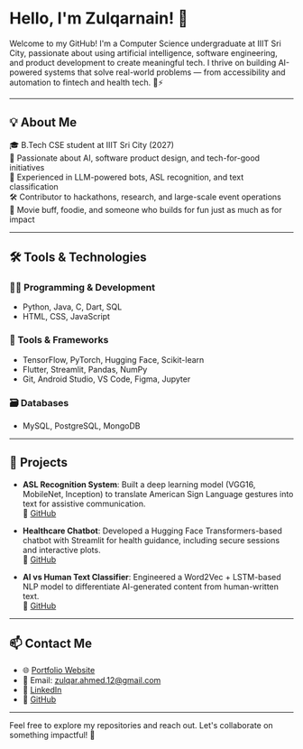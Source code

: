 # Hello, I'm Zulqarnain! 👋

Welcome to my GitHub! I'm a Computer Science undergraduate at IIIT Sri City, passionate about using artificial intelligence, software engineering, and product development to create meaningful tech. I thrive on building AI-powered systems that solve real-world problems — from accessibility and automation to fintech and health tech. 🤖⚡

---

## 💡 About Me

🎓 B.Tech CSE student at IIIT Sri City (2027)  
🧠 Passionate about AI, software product design, and tech-for-good initiatives  
🚀 Experienced in LLM-powered bots, ASL recognition, and text classification  
🛠️ Contributor to hackathons, research, and large-scale event operations  
🍿 Movie buff, foodie, and someone who builds for fun just as much as for impact  

---

## 🛠️ Tools & Technologies

### 👨‍💻 Programming & Development
- Python, Java, C, Dart, SQL  
- HTML, CSS, JavaScript  

### 🧰 Tools & Frameworks
- TensorFlow, PyTorch, Hugging Face, Scikit-learn  
- Flutter, Streamlit, Pandas, NumPy  
- Git, Android Studio, VS Code, Figma, Jupyter  

### 🗃️ Databases
- MySQL, PostgreSQL, MongoDB  

---

## 🚀 Projects

- **ASL Recognition System**: Built a deep learning model (VGG16, MobileNet, Inception) to translate American Sign Language gestures into text for assistive communication.  
  🔗 [GitHub](https://github.com/ziko-ahmed/ASL)

- **Healthcare Chatbot**: Developed a Hugging Face Transformers-based chatbot with Streamlit for health guidance, including secure sessions and interactive plots.  
  🔗 [GitHub](https://github.com/ziko-ahmed/Healthbot)

- **AI vs Human Text Classifier**: Engineered a Word2Vec + LSTM-based NLP model to differentiate AI-generated content from human-written text.  
  🔗 [GitHub](https://github.com/ziko-ahmed/AI-v-s-Human-Text-Classification)

---

## 📫 Contact Me

- 🌐 [Portfolio Website](https://ziko-ahmed-portfolio.netlify.app)  
- 📧 Email: zulqar.ahmed.12@gmail.com  
- 💼 [LinkedIn](https://www.linkedin.com/in/zulqarnain-ahmed)  
- 🐙 [GitHub](https://github.com/ziko-ahmed)

---

Feel free to explore my repositories and reach out. Let's collaborate on something impactful! 🚀
